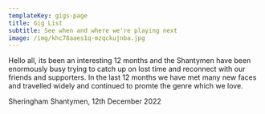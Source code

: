 ```yaml
---
templateKey: gigs-page
title: Gig List
subtitle: See when and where we're playing next
image: /img/khc78aaes1q-mzqckujnba.jpg
---
```

Hello all, its been an interesting 12 months and the Shantymen have been enormously busy trying to catch up on lost time and reconnect with our friends and supporters. In the last 12 months we have met many new faces and travelled widely and continued to promte the genre which we love.

 Sheringham Shantymen, 12th December 2022